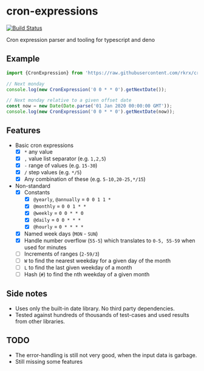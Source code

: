 # cron-expressions

[![Build Status](https://travis-ci.org/rkrx/cron-expressions.svg?branch=master)](https://travis-ci.org/rkrx/cron-expressions)

Cron expression parser and tooling for typescript and deno

## Example

```typescript
import {CronExpression} from 'https://raw.githubusercontent.com/rkrx/cron-expressions/master/mod.ts';

// Next monday
console.log(new CronExpression('0 0 * * 0').getNextDate());

// Next monday relative to a given offset date
const now = new Date(Date.parse('01 Jan 2020 00:00:00 GMT'));
console.log(new CronExpression('0 0 * * 0').getNextDate(now));
```

## Features

* Basic cron expressions
  * [x] `*` any value
  * [x] `,` value list separator (e.g. `1,2,5`)
  * [x] `-` range of values (e.g. `15-30`)
  * [x] `/` step values (e.g. `*/5`)
  * [x] Any combination of these (e.g. `5-10,20-25,*/15`)
* Non-standard
  * [x] Constants
    * [x] `@yearly`, `@annually` = `0 0 1 1 *`
    * [x] `@monthly` = `0 0 1 * *`
    * [x] `@weekly` = `0 0 * * 0`
    * [x] `@daily` = `0 0 * * *`
    * [x] `@hourly` = `0 * * * *`
  * [x] Named week days (`MON` - `SUN`)
  * [x] Handle number overflow (`55-5`) which translates to `0-5, 55-59` when used for minutes
  * [ ] Increments of ranges (`2-59/3`)
  * [ ] `W` to find the nearest weekday for a given day of the month
  * [ ] `L` to find the last given weekday of a month
  * [ ] Hash (`#`) to find the nth weekday of a given month

## Side notes

* Uses only the built-in date library. No third party dependencies.
* Tested against hundreds of thousands of test-cases and used results from other libraries.

## TODO

* The error-handling is still not very good, when the input data is garbage.
* Still missing some features